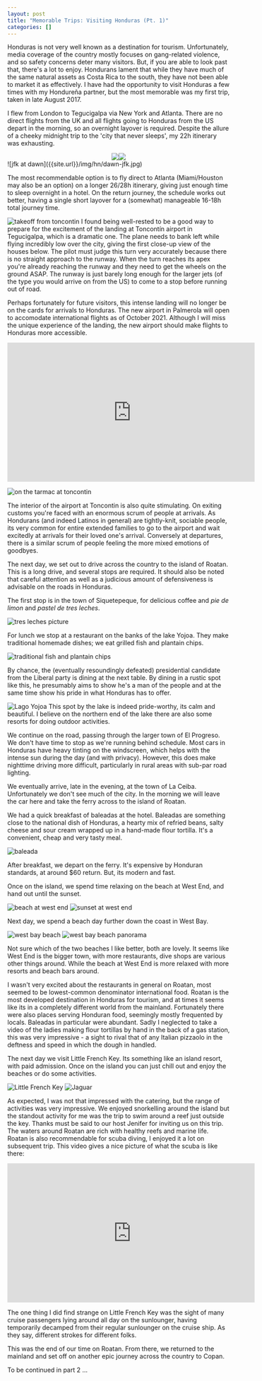 ```yaml
---
layout: post
title: "Memorable Trips: Visiting Honduras (Pt. 1)"
categories: []
---
```


Honduras is not very well known as a destination for tourism. Unfortunately, media coverage of the country mostly focuses on gang-related violence, and so safety concerns deter many visitors. But, if you are able to look past that, there's a lot to enjoy. Hondurans lament that while they have much of the same natural assets as Costa Rica to the south, they have not been able to market it as effectively. I have had the opportunity to visit Honduras a few times with my Hondureña partner, but the most memorable was my first trip, taken in late August 2017.

I flew from London to Tegucigalpa via New York and Atlanta. There are no direct flights from the UK and all flights going to Honduras from the US depart in the morning, so an overnight layover is required. Despite the allure of a cheeky midnight trip to the 'city that never sleeps', my 22h itinerary was exhausting.

<div style="display: flex; justify-content: center;">
<img class="inlineimg" src="{{site.url}}/img/hn/manhatten-layover.jpg"/>
<img class="inlineimg" src="{{site.url}}/img/hn/ny-pizza.jpg" />
<!--style="display:inline-block;max-width:48%;margin-left:auto;margin-right:auto"/>-->
</div>
![jfk at dawn]({{site.url}}/img/hn/dawn-jfk.jpg)

The most recommendable option is to fly direct to Atlanta (Miami/Houston may also be an option) on a longer 26/28h itinerary, giving just enough time to sleep overnight in a hotel. On the return journey, the schedule works out better, having a single short layover for a (somewhat) manageable 16-18h total journey time.

![takeoff from toncontin]({{site.url}}/img/hn/tegus-takeoff.jpg)
I found being well-rested to be a good way to prepare for the excitement of the landing at Toncontín airport in Tegucigalpa, which is a dramatic one. The plane needs to bank left while flying incredibly low over the city, giving the first close-up view of the houses below. The pilot must judge this turn very accurately because there is no straight approach to the runway. When the turn reaches its apex you're already reaching the runway and they need to get the wheels on the ground ASAP. The runway is just barely long enough for the larger jets (of the type you would arrive on from the US) to come to a stop before running out of road.

Perhaps fortunately for future visitors, this intense landing will no longer be on the cards for arrivals to Honduras. The new airport in Palmerola will open to accomodate international flights as of October 2021. Although I will miss the unique experience of the landing, the new airport should make flights to Honduras more accessible.

<iframe width="560" height="315" src="https://www.youtube.com/embed/fDHEnLG2sZc?start=167" title="YouTube video player" frameborder="0" allow="accelerometer; autoplay; clipboard-write; encrypted-media; gyroscope; picture-in-picture" allowfullscreen></iframe>

![on the tarmac at toncontin]({{site.url}}/img/hn/toncontin-runway.jpg)

The interior of the airport at Toncontin is also quite stimulating. On exiting customs you're faced with an enormous scrum of people at arrivals. As Hondurans (and indeed Latinos in general) are tightly-knit, sociable people, its very common for entire extended families to go to the airport and wait excitedly at arrivals for their loved one's arrival. Conversely at departures, there is a similar scrum of people feeling the more mixed emotions of goodbyes.

The next day, we set out to drive across the country to the island of Roatan. This is a long drive, and several stops are required. It should also be noted that careful attention as well as a judicious amount of defensiveness is advisable on the roads in Honduras. 

The first stop is in the town of Siquetepeque, for delicious coffee and *pie de limon* and *pastel de tres leches*.

![tres leches picture]({{site.url}}/img/hn/treslechesycafe.jpg)

For lunch we stop at a restaurant on the banks of the lake Yojoa. They make traditional homemade dishes; we eat grilled fish and plantain chips.

![traditional fish and plantain chips]({{site.url}}/img/hn/yojoa-fish.jpg)

By chance, the (eventually resoundingly defeated) presidential candidate from the Liberal party is dining at the next table. By dining in a rustic spot like this, he presumably aims to show he's a man of the people and at the same time show his pride in what Honduras has to offer.

![Lago Yojoa]({{site.url}}/img/hn/lago-yojoa.jpg)
This spot by the lake is indeed pride-worthy, its calm and beautiful. I believe on the northern end of the lake there are also some resorts for doing outdoor activities.

We continue on the road, passing through the larger town of El Progreso. We don't have time to stop as we're running behind schedule. Most cars in Honduras have heavy tinting on the windscreen, which helps with the intense sun during the day (and with privacy). However, this does make nighttime driving more difficult, particularly in rural areas with sub-par road lighting.

We eventually arrive, late in the evening, at the town of La Ceiba. Unfortunately we don't see much of the city. In the morning we will leave the car here and take the ferry across to the island of Roatan. 

We had a quick breakfast of baleadas at the hotel. Baleadas are something close to the national dish of Honduras, a hearty mix of refried beans, salty cheese and sour cream wrapped up in a hand-made flour tortilla. It's a convenient, cheap and very tasty meal. 

![baleada]({{site.url}}/img/hn/baleada.jpg)

After breakfast, we depart on the ferry. It's expensive by Honduran standards, at around $60 return. But, its modern and fast.

Once on the island, we spend time relaxing on the beach at West End, and hand out until the sunset.

![beach at west end]({{site.url}}/img/hn/westend-beach.jpg)
![sunset at west end]({{site.url}}/img/hn/westend-sunset.jpg)

Next day, we spend a beach day further down the coast in West Bay. 

![west bay beach]({{site.url}}/img/hn/west-bay.jpg)
![west bay beach panorama]({{site.url}}/img/hn/west-bay-pano.jpg)


Not sure which of the two beaches I like better, both are lovely. It seems like West End is the bigger town, with more restaurants, dive shops are various other things around. While the beach at West End is more relaxed with more resorts and beach bars around.

I wasn't very excited about the restaurants in general on Roatan, most seemed to be lowest-common denominator international food. Roatan is the most developed destination in Honduras for tourism, and at times it seems like its in a completely different world from the mainland. Fortunately there were also places serving Honduran food, seemingly mostly frequented by locals. Baleadas in particular were abundant. Sadly I neglected to take a video of the ladies making flour tortillas by hand in the back of a gas station, this was very impressive - a sight to rival that of any Italian pizzaolo in the deftness and speed in which the dough in handled.

The next day we visit Little French Key. Its something like an island resort, with paid admission. Once on the island you can just chill out and enjoy the beaches or do some activities.

![Little French Key]({{site.url}}/img/hn/little-french-key.jpg)
![Jaguar]({{site.url}}/img/hn/jaguar.jpg)

As expected, I was not that impressed with the catering, but the range of activities was very impressive. We enjoyed snorkelling around the island but the standout activity for me was the trip to swim around a reef just outside the key. Thanks must be said to our host Jenifer for inviting us on this trip. The waters around Roatan are rich with healthy reefs and marine life. Roatan is also recommendable for scuba diving, I enjoyed it a lot on subsequent trip. This video gives a nice picture of what the scuba is like there:

<iframe width="560" height="315" src="https://www.youtube.com/embed/NsfGAayjM_E?start=102" title="YouTube video player" frameborder="0" allow="accelerometer; autoplay; clipboard-write; encrypted-media; gyroscope; picture-in-picture" allowfullscreen></iframe>

The one thing I did find strange on Little French Key was the sight of many cruise passengers lying around all day on the sunlounger, having temporarily decamped from their regular sunlounger on the cruise ship. As they say, different strokes for different folks.

This was the end of our time on Roatan. From there, we returned to the mainland and set off on another epic journey across the country to Copan.

To be continued in part 2 ...  <!-- TODO: add link -->








